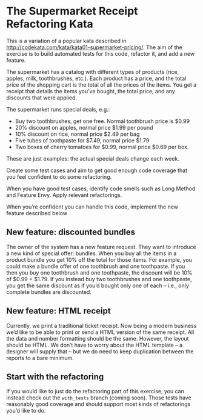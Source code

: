 # The Supermarket Receipt Refactoring Kata

This is a variation of a popular kata described in
http://codekata.com/kata/kata01-supermarket-pricing/. The aim of the exercise
is to build automated tests for this code, refactor it, and add a new feature. 

The supermarket has a catalog with different types of products (rice, apples,
milk, toothbrushes, etc.). Each product has a price, and the total price of the
shopping cart is the total of all the prices of the items. You get a receipt
that details the items you’ve bought, the total price, and any discounts that
were applied.

The supermarket runs special deals, e.g.:

- Buy two toothbrushes, get one free. Normal toothbrush price is $0.99
- 20% discount on apples, normal price $1.99 per pound
- 10% discount on rice, normal price $2.49 per bag
- Five tubes of toothpaste for $7.49, normal price $1.79
- Two boxes of cherry tomatoes for $0.99, normal price $0.69 per box.

These are just examples: the actual special deals change each week.

Create some test cases and aim to get good enough code coverage that you feel
confident to do some refactoring.

When you have good test cases, identify code smells such as Long Method and
Feature Envy. Apply relevant refactorings.

When you’re confident you can handle this code, implement the new feature
described below

## New feature: discounted bundles

The owner of the system has a new feature request. They want to introduce a new
kind of special offer: bundles. When you buy all the items in a product bundle
you get 10% off the total for those items. For example, you could make a bundle
offer of one toothbrush and one toothpaste. If you then you buy one toothbrush
and one toothpaste, the discount will be 10% of $0.99 + $1.79. If you instead
buy two toothbrushes and one toothpaste, you get the same discount as if you’d
bought only one of each – i.e., only complete bundles are discounted.

## New feature: HTML receipt

Currently, we print a traditional ticket receipt. Now being a modern business
we’d like to be able to print or send a HTML version of the same receipt. All
the data and number formatting should be the same. However, the layout should
be HTML. We don’t have to worry about the HTML template – a designer will
supply that – but we do need to keep duplication between the reports to a bare
minimum.

## Start with the refactoring

If you would like to just do the refactoring part of this exercise, you can
instead check out the `with_tests` branch (coming soon). Those tests have
reasonably good coverage and should support most kinds of refactorings you’d
like to do.
